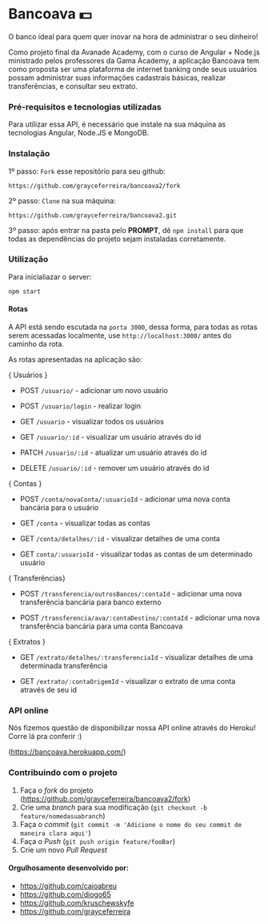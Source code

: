 # Bancoava :dollar:

O banco ideal para quem quer inovar na hora de administrar o seu dinheiro!

Como projeto final da Avanade Academy, com o curso de Angular + Node.js ministrado pelos professores da Gama Academy, a aplicação Bancoava tem como proposta ser uma plataforma de internet banking onde seus usuários possam administrar suas informações cadastrais básicas, realizar transferências, e consultar seu extrato.


### Pré-requisitos e tecnologias utilizadas

Para utilizar essa API, é necessário que instale na sua máquina as tecnologias Angular, Node.JS e MongoDB.


### Instalação 

1º passo: `Fork` esse repositório para seu github:

```
https://github.com/grayceferreira/bancoava2/fork
```

2º passo: `Clone` na sua máquina:

```
https://github.com/grayceferreira/bancoava2.git
```

3º passo: após entrar na pasta pelo **PROMPT**, dê `npm install` para que todas as dependências do projeto sejam instaladas corretamente.


### Utilização 

Para inicialiazar o server:

```
npm start
```


#### Rotas

A API está sendo escutada na `porta 3000`, dessa forma, para todas as rotas serem acessadas localmente, use `http://localhost:3000/` antes do caminho da rota.

As rotas apresentadas na aplicação são:

{ Usuários }

- POST `/usuario/` - adicionar um novo usuário 

- POST `/usuario/login` - realizar login 

- GET `/usuario` - visualizar todos os usuários

- GET `/usuario/:id` - visualizar um usuário através do id

- PATCH `/usuario/:id` - atualizar um usuário através do id

- DELETE `/usuario/:id` - remover um usuário através do id


{ Contas }

- POST `/conta/novaConta/:usuarioId` - adicionar uma nova conta bancária para o usuário

- GET `/conta` - visualizar todas as contas

- GET `/conta/detalhes/:id` - visualizar detalhes de uma conta

- GET `conta/:usuarioId` - visualizar todas as contas de um determinado usuário


{ Transferências}

- POST `/transferencia/outrosBancos/:contaId` - adicionar uma nova transferência bancária para banco externo

- POST `/transferencia/ava/:contaDestino/:contaId` - adicionar uma nova transferência bancária para uma conta Bancoava


{ Extratos }

- GET `/extrato/detalhes/:transferenciaId` - visualizar detalhes de uma determinada transferência

- GET `/extrato/:contaOrigemId` - visualizar o extrato de uma conta através de seu id

### API online

Nós fizemos questão de disponibilizar nossa API online através do Heroku! Corre lá pra conferir :)

(<https://bancoava.herokuapp.com/>)



### Contribuindo com o projeto

1. Faça o _fork_ do projeto (<https://github.com/grayceferreira/bancoava2/fork>)
2. Crie uma _branch_ para sua modificação (`git checkout -b feature/nomedasuabranch`)
3. Faça o _commit_ (`git commit -m 'Adicione o nome do seu commit de maneira clara aqui'`)
4. Faça o _Push_ (`git push origin feature/fooBar`)
5. Crie um novo _Pull Request_


#### Orgulhosamente desenvolvido por:

- https://github.com/caioabreu
- https://github.com/diogo65
- https://github.com/kruschewskyfe
- https://github.com/grayceferreira
